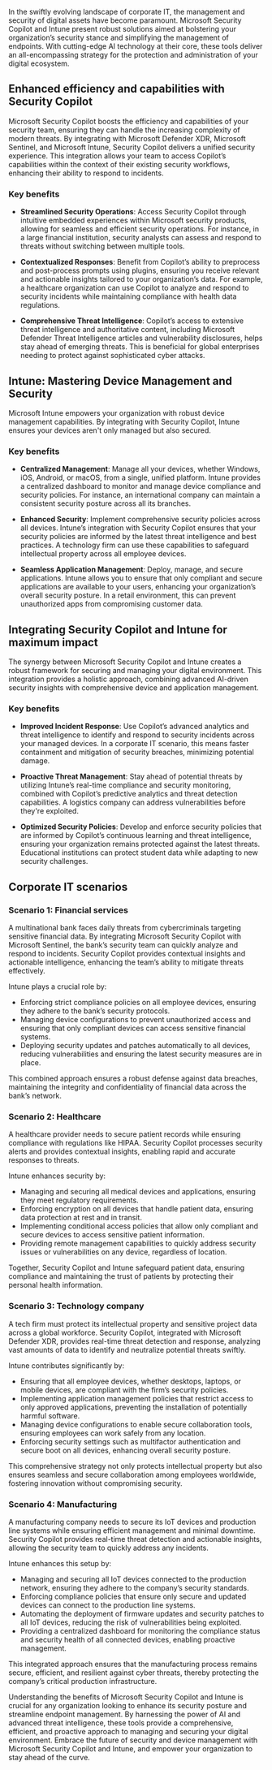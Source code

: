 In the swiftly evolving landscape of corporate IT, the management and security of digital assets have become paramount. Microsoft Security Copilot and Intune present robust solutions aimed at bolstering your organization’s security stance and simplifying the management of endpoints. With cutting-edge AI technology at their core, these tools deliver an all-encompassing strategy for the protection and administration of your digital ecosystem.

## Enhanced efficiency and capabilities with Security Copilot

Microsoft Security Copilot boosts the efficiency and capabilities of your security team, ensuring they can handle the increasing complexity of modern threats. By integrating with Microsoft Defender XDR, Microsoft Sentinel, and Microsoft Intune, Security Copilot delivers a unified security experience. This integration allows your team to access Copilot’s capabilities within the context of their existing security workflows, enhancing their ability to respond to incidents.

### Key benefits

- **Streamlined Security Operations**: Access Security Copilot through intuitive embedded experiences within Microsoft security products, allowing for seamless and efficient security operations. For instance, in a large financial institution, security analysts can assess and respond to threats without switching between multiple tools.

- **Contextualized Responses**: Benefit from Copilot’s ability to preprocess and post-process prompts using plugins, ensuring you receive relevant and actionable insights tailored to your organization’s data. For example, a healthcare organization can use Copilot to analyze and respond to security incidents while maintaining compliance with health data regulations.

- **Comprehensive Threat Intelligence**: Copilot’s access to extensive threat intelligence and authoritative content, including Microsoft Defender Threat Intelligence articles and vulnerability disclosures, helps stay ahead of emerging threats. This is beneficial for global enterprises needing to protect against sophisticated cyber attacks.

## Intune: Mastering Device Management and Security

Microsoft Intune empowers your organization with robust device management capabilities. By integrating with Security Copilot, Intune ensures your devices aren't only managed but also secured.

### Key benefits

- **Centralized Management**: Manage all your devices, whether Windows, iOS, Android, or macOS, from a single, unified platform. Intune provides a centralized dashboard to monitor and manage device compliance and security policies. For instance, an international company can maintain a consistent security posture across all its branches.

- **Enhanced Security**: Implement comprehensive security policies across all devices. Intune’s integration with Security Copilot ensures that your security policies are informed by the latest threat intelligence and best practices. A technology firm can use these capabilities to safeguard intellectual property across all employee devices.

- **Seamless Application Management**: Deploy, manage, and secure applications. Intune allows you to ensure that only compliant and secure applications are available to your users, enhancing your organization’s overall security posture. In a retail environment, this can prevent unauthorized apps from compromising customer data.

## Integrating Security Copilot and Intune for maximum impact

The synergy between Microsoft Security Copilot and Intune creates a robust framework for securing and managing your digital environment. This integration provides a holistic approach, combining advanced AI-driven security insights with comprehensive device and application management.

### Key benefits

- **Improved Incident Response**: Use Copilot’s advanced analytics and threat intelligence to identify and respond to security incidents across your managed devices. In a corporate IT scenario, this means faster containment and mitigation of security breaches, minimizing potential damage.

- **Proactive Threat Management**: Stay ahead of potential threats by utilizing Intune’s real-time compliance and security monitoring, combined with Copilot’s predictive analytics and threat detection capabilities. A logistics company can address vulnerabilities before they're exploited.

- **Optimized Security Policies**: Develop and enforce security policies that are informed by Copilot’s continuous learning and threat intelligence, ensuring your organization remains protected against the latest threats. Educational institutions can protect student data while adapting to new security challenges.

## Corporate IT scenarios

### Scenario 1: Financial services

A multinational bank faces daily threats from cybercriminals targeting sensitive financial data. By integrating Microsoft Security Copilot with Microsoft Sentinel, the bank’s security team can quickly analyze and respond to incidents. Security Copilot provides contextual insights and actionable intelligence, enhancing the team’s ability to mitigate threats effectively.

Intune plays a crucial role by:
- Enforcing strict compliance policies on all employee devices, ensuring they adhere to the bank’s security protocols.
- Managing device configurations to prevent unauthorized access and ensuring that only compliant devices can access sensitive financial systems.
- Deploying security updates and patches automatically to all devices, reducing vulnerabilities and ensuring the latest security measures are in place.

This combined approach ensures a robust defense against data breaches, maintaining the integrity and confidentiality of financial data across the bank’s network.

### Scenario 2: Healthcare

A healthcare provider needs to secure patient records while ensuring compliance with regulations like HIPAA. Security Copilot processes security alerts and provides contextual insights, enabling rapid and accurate responses to threats.

Intune enhances security by:
- Managing and securing all medical devices and applications, ensuring they meet regulatory requirements.
- Enforcing encryption on all devices that handle patient data, ensuring data protection at rest and in transit.
- Implementing conditional access policies that allow only compliant and secure devices to access sensitive patient information.
- Providing remote management capabilities to quickly address security issues or vulnerabilities on any device, regardless of location.

Together, Security Copilot and Intune safeguard patient data, ensuring compliance and maintaining the trust of patients by protecting their personal health information.

### Scenario 3: Technology company

A tech firm must protect its intellectual property and sensitive project data across a global workforce. Security Copilot, integrated with Microsoft Defender XDR, provides real-time threat detection and response, analyzing vast amounts of data to identify and neutralize potential threats swiftly.

Intune contributes significantly by:
- Ensuring that all employee devices, whether desktops, laptops, or mobile devices, are compliant with the firm’s security policies.
- Implementing application management policies that restrict access to only approved applications, preventing the installation of potentially harmful software.
- Managing device configurations to enable secure collaboration tools, ensuring employees can work safely from any location.
- Enforcing security settings such as multifactor authentication and secure boot on all devices, enhancing overall security posture.

This comprehensive strategy not only protects intellectual property but also ensures seamless and secure collaboration among employees worldwide, fostering innovation without compromising security.

### Scenario 4: Manufacturing

A manufacturing company needs to secure its IoT devices and production line systems while ensuring efficient management and minimal downtime. Security Copilot provides real-time threat detection and actionable insights, allowing the security team to quickly address any incidents.

Intune enhances this setup by:
- Managing and securing all IoT devices connected to the production network, ensuring they adhere to the company’s security standards.
- Enforcing compliance policies that ensure only secure and updated devices can connect to the production line systems.
- Automating the deployment of firmware updates and security patches to all IoT devices, reducing the risk of vulnerabilities being exploited.
- Providing a centralized dashboard for monitoring the compliance status and security health of all connected devices, enabling proactive management.

This integrated approach ensures that the manufacturing process remains secure, efficient, and resilient against cyber threats, thereby protecting the company’s critical production infrastructure.

Understanding the benefits of Microsoft Security Copilot and Intune is crucial for any organization looking to enhance its security posture and streamline endpoint management. By harnessing the power of AI and advanced threat intelligence, these tools provide a comprehensive, efficient, and proactive approach to managing and securing your digital environment. Embrace the future of security and device management with Microsoft Security Copilot and Intune, and empower your organization to stay ahead of the curve.
